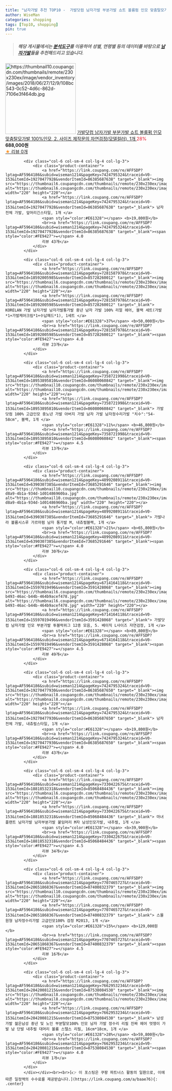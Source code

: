 ```yaml
---
title: "남자가발 추천 TOP10 -  가발닷컴 남자가발 부분가발 쇼트 볼륨펌 인모 맞춤탈모가발 100%인모, 2. 사이즈 제작문의 자연검정(모델컬러), 1개 "
author: WiseMan
categories: shopping
tags: [Top10, shopping]
pin: true
---
```


> ##### 해당 게시물에서는 [**분석도구**](https://itemscout.io/)를 이용하여 **성별**, **연령별** 등의 데이터를 바탕으로 [**남자가발**](https://link.coupang.com/a/baae76)들을 추천해드리고 있습니다.
<div class="container"><div class="row">
            <div class="col-6 col-sm-4 col-lg-4 col-lg-3">
                <div class="product-container">
                    <a href="https://link.coupang.com/re/AFFSDP?lptag=AF5964186&subid=wiseman1214&pageKey=104725242&traceid=V0-153&itemId=317500358&vendorItemId=3779697242" target="_blank"><img src="https://thumbnail10.coupangcdn.com/thumbnails/remote/230x230ex/image/vendor_inventory/images/2018/06/27/12/9/108bc543-0c52-4d6c-862d-7106e3f464db.jpg" alt="https://thumbnail10.coupangcdn.com/thumbnails/remote/230x230ex/image/vendor_inventory/images/2018/06/27/12/9/108bc543-0c52-4d6c-862d-7106e3f464db.jpg" width="220" height="220"></a>
                    <a href="https://link.coupang.com/re/AFFSDP?lptag=AF5964186&subid=wiseman1214&pageKey=104725242&traceid=V0-153&itemId=317500358&vendorItemId=3779697242" target="_blank"> 가발닷컴 남자가발 부분가발 쇼트 볼륨펌 인모 맞춤탈모가발 100%인모, 2. 사이즈 제작문의 자연검정(모델컬러), 1개 </a>
                    <span style="color:#E61328">28%</span> <b>688,000원</b>
                    <br><a href="https://link.coupang.com/re/AFFSDP?lptag=AF5964186&subid=wiseman1214&pageKey=104725242&traceid=V0-153&itemId=317500358&vendorItemId=3779697242" target="_blank"><span style="color:#FE9427">★</span> 
                    리뷰 0개</a>
                </div>
            </div>
            
            <div class="col-6 col-sm-4 col-lg-4 col-lg-3">
                <div class="product-container">
                    <a href="https://link.coupang.com/re/AFFSDP?lptag=AF5964186&subid=wiseman1214&pageKey=7424795324&traceid=V0-153&itemId=19270477928&vendorItemId=86385687638" target="_blank"><img src="https://thumbnail6.coupangcdn.com/thumbnails/remote/230x230ex/image/vendor_inventory/6c5e/1032aedcb2229da40092085670355651f6a02feed5309fa6e62bd057a942.jpg" alt="https://thumbnail6.coupangcdn.com/thumbnails/remote/230x230ex/image/vendor_inventory/6c5e/1032aedcb2229da40092085670355651f6a02feed5309fa6e62bd057a942.jpg" width="220" height="220"></a>
                    <a href="https://link.coupang.com/re/AFFSDP?lptag=AF5964186&subid=wiseman1214&pageKey=7424795324&traceid=V0-153&itemId=19270477928&vendorItemId=86385687638" target="_blank"> 남자 전체 가발, 앞머리긴스타일, 1개 </a>
                    <span style="color:#E61328"></span> <b>19,800원</b>
                    <br><a href="https://link.coupang.com/re/AFFSDP?lptag=AF5964186&subid=wiseman1214&pageKey=7424795324&traceid=V0-153&itemId=19270477928&vendorItemId=86385687638" target="_blank"><span style="color:#FE9427">★</span> 4.0
                    리뷰 43개</a>
                </div>
            </div>
            
            <div class="col-6 col-sm-4 col-lg-4 col-lg-3">
                <div class="product-container">
                    <a href="https://link.coupang.com/re/AFFSDP?lptag=AF5964186&subid=wiseman1214&pageKey=7281587978&traceid=V0-153&itemId=18592005985&vendorItemId=85728260012" target="_blank"><img src="https://thumbnail6.coupangcdn.com/thumbnails/remote/230x230ex/image/vendor_inventory/5bf4/77c298ed35f0cd791c6f1ad8537c1b4f51ed7a8c7d72d22a687204d87c93.jpg" alt="https://thumbnail6.coupangcdn.com/thumbnails/remote/230x230ex/image/vendor_inventory/5bf4/77c298ed35f0cd791c6f1ad8537c1b4f51ed7a8c7d72d22a687204d87c93.jpg" width="220" height="220"></a>
                    <a href="https://link.coupang.com/re/AFFSDP?lptag=AF5964186&subid=wiseman1214&pageKey=7281587978&traceid=V0-153&itemId=18592005985&vendorItemId=85728260012" target="_blank"> KORELAN 가발 남자가발 남자가발통가발 중년 남자 가발 100% 리얼 헤어, 블랙 세트(가발*1+가발케어크림*1+수납패드*1), 1세트 </a>
                    <span style="color:#E61328">37%</span> <b>50,000원</b>
                    <br><a href="https://link.coupang.com/re/AFFSDP?lptag=AF5964186&subid=wiseman1214&pageKey=7281587978&traceid=V0-153&itemId=18592005985&vendorItemId=85728260012" target="_blank"><span style="color:#FE9427">★</span> 4.0
                    리뷰 23개</a>
                </div>
            </div>
            
            <div class="col-6 col-sm-4 col-lg-4 col-lg-3">
                <div class="product-container">
                    <a href="https://link.coupang.com/re/AFFSDP?lptag=AF5964186&subid=wiseman1214&pageKey=7358721998&traceid=V0-153&itemId=18953895810&vendorItemId=86080060842" target="_blank"><img src="https://thumbnail10.coupangcdn.com/thumbnails/remote/230x230ex/image/vendor_inventory/34e8/c7903921678b9606fbfce05c83501e7b9a244de65baf55d805e25284d89a.jpg" alt="https://thumbnail10.coupangcdn.com/thumbnails/remote/230x230ex/image/vendor_inventory/34e8/c7903921678b9606fbfce05c83501e7b9a244de65baf55d805e25284d89a.jpg" width="220" height="220"></a>
                    <a href="https://link.coupang.com/re/AFFSDP?lptag=AF5964186&subid=wiseman1214&pageKey=7358721998&traceid=V0-153&itemId=18953895810&vendorItemId=86080060842" target="_blank"> 가발닷컴 100% 고급인모 중노년 가발 아버지 가발 남자 가발 남자정수리가발 "치수":"54-58cm", 블랙, 1개 </a>
                    <span style="color:#E61328">11%</span> <b>46,800원</b>
                    <br><a href="https://link.coupang.com/re/AFFSDP?lptag=AF5964186&subid=wiseman1214&pageKey=7358721998&traceid=V0-153&itemId=18953895810&vendorItemId=86080060842" target="_blank"><span style="color:#FE9427">★</span> 4.5
                    리뷰 13개</a>
                </div>
            </div>
            
            <div class="col-6 col-sm-4 col-lg-4 col-lg-3">
                <div class="product-container">
                    <a href="https://link.coupang.com/re/AFFSDP?lptag=AF5964186&subid=wiseman1214&pageKey=4899208911&traceid=V0-153&itemId=6390307385&vendorItemId=73685291646" target="_blank"><img src="https://thumbnail10.coupangcdn.com/thumbnails/remote/230x230ex/image/retail/images/2021/01/29/15/0/3ef0d50e-d8a9-4b1a-934d-1d01486960ba.jpg" alt="https://thumbnail10.coupangcdn.com/thumbnails/remote/230x230ex/image/retail/images/2021/01/29/15/0/3ef0d50e-d8a9-4b1a-934d-1d01486960ba.jpg" width="220" height="220"></a>
                    <a href="https://link.coupang.com/re/AFFSDP?lptag=AF5964186&subid=wiseman1214&pageKey=4899208911&traceid=V0-153&itemId=6390307385&vendorItemId=73685291646" target="_blank"> 가발나라 볼륨시스루 가르마펌 남자 통가발 M, 내츄럴블랙, 1개 </a>
                    <span style="color:#E61328">21%</span> <b>65,800원</b>
                    <br><a href="https://link.coupang.com/re/AFFSDP?lptag=AF5964186&subid=wiseman1214&pageKey=4899208911&traceid=V0-153&itemId=6390307385&vendorItemId=73685291646" target="_blank"><span style="color:#FE9427">★</span> 4.0
                    리뷰 30개</a>
                </div>
            </div>
            
            <div class="col-6 col-sm-4 col-lg-4 col-lg-3">
                <div class="product-container">
                    <a href="https://link.coupang.com/re/AFFSDP?lptag=AF5964186&subid=wiseman1214&pageKey=6714164118&traceid=V0-153&itemId=15597019496&vendorItemId=3591428068" target="_blank"><img src="https://thumbnail6.coupangcdn.com/thumbnails/remote/230x230ex/image/vendor_inventory/images/2018/03/24/12/4/ab304dad-b493-46ac-b44b-464b9acef478.jpg" alt="https://thumbnail6.coupangcdn.com/thumbnails/remote/230x230ex/image/vendor_inventory/images/2018/03/24/12/4/ab304dad-b493-46ac-b44b-464b9acef478.jpg" width="220" height="220"></a>
                    <a href="https://link.coupang.com/re/AFFSDP?lptag=AF5964186&subid=wiseman1214&pageKey=6714164118&traceid=V0-153&itemId=15597019496&vendorItemId=3591428068" target="_blank"> 가발닷컴 남자가발 인모 부분가발 투블럭위그 12종 모음, 5. 베이직 L사이즈 자연검정, 1개 </a>
                    <span style="color:#E61328"></span> <b>89,800원</b>
                    <br><a href="https://link.coupang.com/re/AFFSDP?lptag=AF5964186&subid=wiseman1214&pageKey=6714164118&traceid=V0-153&itemId=15597019496&vendorItemId=3591428068" target="_blank"><span style="color:#FE9427">★</span> 4.5
                    리뷰 49개</a>
                </div>
            </div>
            
            <div class="col-6 col-sm-4 col-lg-4 col-lg-3">
                <div class="product-container">
                    <a href="https://link.coupang.com/re/AFFSDP?lptag=AF5964186&subid=wiseman1214&pageKey=7424795324&traceid=V0-153&itemId=19270477930&vendorItemId=86385687650" target="_blank"><img src="https://thumbnail8.coupangcdn.com/thumbnails/remote/230x230ex/image/vendor_inventory/1414/57c7a9b449c92aa42c08cca5a9f00560d46a5502102a6adc8ffead9db428.jpg" alt="https://thumbnail8.coupangcdn.com/thumbnails/remote/230x230ex/image/vendor_inventory/1414/57c7a9b449c92aa42c08cca5a9f00560d46a5502102a6adc8ffead9db428.jpg" width="220" height="220"></a>
                    <a href="https://link.coupang.com/re/AFFSDP?lptag=AF5964186&subid=wiseman1214&pageKey=7424795324&traceid=V0-153&itemId=19270477930&vendorItemId=86385687650" target="_blank"> 남자 전체 가발, 내츄럴스타일, 1개 </a>
                    <span style="color:#E61328"></span> <b>19,800원</b>
                    <br><a href="https://link.coupang.com/re/AFFSDP?lptag=AF5964186&subid=wiseman1214&pageKey=7424795324&traceid=V0-153&itemId=19270477930&vendorItemId=86385687650" target="_blank"><span style="color:#FE9427">★</span> 4.0
                    리뷰 43개</a>
                </div>
            </div>
            
            <div class="col-6 col-sm-4 col-lg-4 col-lg-3">
                <div class="product-container">
                    <a href="https://link.coupang.com/re/AFFSDP?lptag=AF5964186&subid=wiseman1214&pageKey=7330422675&traceid=V0-153&itemId=18818532318&vendorItemId=85068484436" target="_blank"><img src="https://thumbnail6.coupangcdn.com/thumbnails/remote/230x230ex/image/vendor_inventory/96b3/bdb3fb1662cc0eff83594a4502d0f16b6b1152d6bce95396fd4ce1c7c3e7.jpg" alt="https://thumbnail6.coupangcdn.com/thumbnails/remote/230x230ex/image/vendor_inventory/96b3/bdb3fb1662cc0eff83594a4502d0f16b6b1152d6bce95396fd4ce1c7c3e7.jpg" width="220" height="220"></a>
                    <a href="https://link.coupang.com/re/AFFSDP?lptag=AF5964186&subid=wiseman1214&pageKey=7330422675&traceid=V0-153&itemId=18818532318&vendorItemId=85068484436" target="_blank"> 마녀플랜트 남자가발 남자부분가발 붙임머리 M자 남성인모가발, 내추럴, 1개 </a>
                    <span style="color:#E61328"></span> <b>39,900원</b>
                    <br><a href="https://link.coupang.com/re/AFFSDP?lptag=AF5964186&subid=wiseman1214&pageKey=7330422675&traceid=V0-153&itemId=18818532318&vendorItemId=85068484436" target="_blank"><span style="color:#FE9427">★</span> 4.5
                    리뷰 34개</a>
                </div>
            </div>
            
            <div class="col-6 col-sm-4 col-lg-4 col-lg-3">
                <div class="product-container">
                    <a href="https://link.coupang.com/re/AFFSDP?lptag=AF5964186&subid=wiseman1214&pageKey=7707465727&traceid=V0-153&itemId=20651868367&vendorItemId=87400832379" target="_blank"><img src="https://thumbnail10.coupangcdn.com/thumbnails/remote/230x230ex/image/vendor_inventory/4fa1/4428b7ded536c3b0a1af53da69a7f029aab63b923c3979312f4e1bc7a0f3.jpg" alt="https://thumbnail10.coupangcdn.com/thumbnails/remote/230x230ex/image/vendor_inventory/4fa1/4428b7ded536c3b0a1af53da69a7f029aab63b923c3979312f4e1bc7a0f3.jpg" width="220" height="220"></a>
                    <a href="https://link.coupang.com/re/AFFSDP?lptag=AF5964186&subid=wiseman1214&pageKey=7707465727&traceid=V0-153&itemId=20651868367&vendorItemId=87400832379" target="_blank"> 스몰 원형 남자정수리가발 고급인모100% 검정 M2013, 1개 </a>
                    <span style="color:#E61328">15%</span> <b>129,000원</b>
                    <br><a href="https://link.coupang.com/re/AFFSDP?lptag=AF5964186&subid=wiseman1214&pageKey=7707465727&traceid=V0-153&itemId=20651868367&vendorItemId=87400832379" target="_blank"><span style="color:#FE9427">★</span> 4.5
                    리뷰 16개</a>
                </div>
            </div>
            
            <div class="col-6 col-sm-4 col-lg-4 col-lg-3">
                <div class="product-container">
                    <a href="https://link.coupang.com/re/AFFSDP?lptag=AF5964186&subid=wiseman1214&pageKey=7662953234&traceid=V0-153&itemId=20420081215&vendorItemId=87538084530" target="_blank"><img src="https://thumbnail8.coupangcdn.com/thumbnails/remote/230x230ex/image/vendor_inventory/74e9/e9c351dc7ccdf782e7911784cb6760dee0c358541082940a6d1c3df46a8f.jpeg" alt="https://thumbnail8.coupangcdn.com/thumbnails/remote/230x230ex/image/vendor_inventory/74e9/e9c351dc7ccdf782e7911784cb6760dee0c358541082940a6d1c3df46a8f.jpeg" width="220" height="220"></a>
                    <a href="https://link.coupang.com/re/AFFSDP?lptag=AF5964186&subid=wiseman1214&pageKey=7662953234&traceid=V0-153&itemId=20420081215&vendorItemId=87538084530" target="_blank"> 남성 가발 젊은남성 중년 및 노인 부분탈모100% 인모 남자 가발 정수리 리필 진짜 헤어 멋쟁이 가발 남 단발 내추럴 대머리 볼륨 스텔스 리필, 16cm*18cm, 1개 </a>
                    <span style="color:#E61328">28%</span> <b>59,800원</b>
                    <br><a href="https://link.coupang.com/re/AFFSDP?lptag=AF5964186&subid=wiseman1214&pageKey=7662953234&traceid=V0-153&itemId=20420081215&vendorItemId=87538084530" target="_blank"><span style="color:#FE9427">★</span> 4.0
                    리뷰 1개</a>
                </div>
            </div>
            </div></div><br><br>[👉 이 포스팅은 쿠팡 파트너스 활동의 일환으로, 이에 따른 일정액의 수수료를 제공받습니다.](https://link.coupang.com/a/baae76){: .center}
